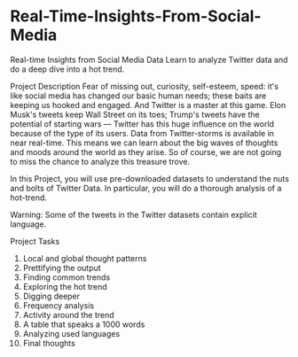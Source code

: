 # Real-Time-Insights-From-Social-Media
Real-time Insights from Social Media Data Learn to analyze Twitter data and do a deep dive into a hot trend.

Project Description Fear of missing out, curiosity, self-esteem, speed: it's like social media has changed our basic human needs; these baits are keeping us hooked and engaged. And Twitter is a master at this game. Elon Musk's tweets keep Wall Street on its toes; Trump's tweets have the potential of starting wars — Twitter has this huge influence on the world because of the type of its users. Data from Twitter-storms is available in near real-time. This means we can learn about the big waves of thoughts and moods around the world as they arise. So of course, we are not going to miss the chance to analyze this treasure trove.

In this Project, you will use pre-downloaded datasets to understand the nuts and bolts of Twitter Data. In particular, you will do a thorough analysis of a hot-trend.

Warning: Some of the tweets in the Twitter datasets contain explicit language.

Project Tasks

 1. Local and global thought patterns
 2. Prettifying the output
 3. Finding common trends
 4. Exploring the hot trend
 5. Digging deeper
 6. Frequency analysis
 7. Activity around the trend
 8. A table that speaks a 1000 words
 9. Analyzing used languages
10. Final thoughts
